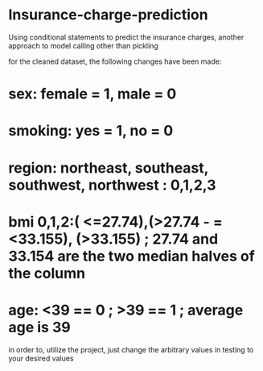 # Insurance-charge-prediction
Using conditional statements to predict the insurance charges, another approach to model calling other than pickling

for the cleaned dataset, the following changes have been made:
# sex: female = 1, male = 0
# smoking: yes = 1, no = 0
# region: northeast,  southeast, southwest, northwest : 0,1,2,3
# bmi 0,1,2:( <=27.74),(>27.74 - =<33.155), (>33.155) ; 27.74 and 33.154 are the two median halves of the column
# age: <39 == 0 ; >39 == 1 ; average age is 39

in order to, utilize the project, just change the arbitrary values in testing to your desired values 
